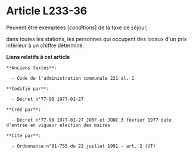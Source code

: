 # Article L233-36

Peuvent être exemptées [*conditions*] de la taxe de séjour,

dans toutes les stations, les personnes qui occupent des locaux d'un prix inférieur à un chiffre déterminé.

**Liens relatifs à cet article**

	**Anciens textes**:

	  - Code de l'administration communale 221 al. 1

	**Codifié par**:

	  - Décret n°77-90 1977-01-27

	**Créé par**:

	  - Décret n°77-90 1977-01-27 JORF et JONC 3 février 1977 date d'entrée en vigueur élection des maires

	**Cité par**:

	  - Ordonnance n°91-755 du 22 juillet 1991 - art. 2 (VT)
